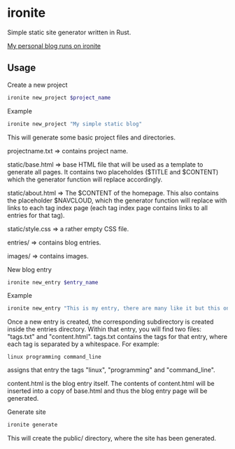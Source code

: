 # ironite
Simple static site generator written in Rust.

[My personal blog runs on ironite](https://xiokka.neocities.org/articles/)

## Usage
Create a new project
```bash
ironite new_project $project_name
```
Example
```bash
ironite new_project "My simple static blog"
```
This will generate some basic project files and directories.

projectname.txt => contains project name.

static/base.html => base HTML file that will be used as a template to generate all pages. It contains two placeholdes ($TITLE and $CONTENT) which the generator function will replace accordingly.

static/about.html => The $CONTENT of the homepage. This also contains the placeholder $NAVCLOUD, which the generator function will replace with links to each tag index page (each tag index page contains links to all entries for that tag).

static/style.css => a rather empty CSS file.

entries/ => contains blog entries.

images/ => contains images.

New blog entry
```bash
ironite new_entry $entry_name
```
Example
```bash
ironite new_entry "This is my entry, there are many like it but this one is mine"
```
Once a new entry is created, the corresponding subdirectory is created inside the entries directory. Within that entry, you will find two files: "tags.txt" and "content.html".
tags.txt contains the tags for that entry, where each tag is separated by a whitespace. For example:
```
linux programming command_line
```
assigns that entry the tags "linux", "programming" and "command_line".

content.html is the blog entry itself. The contents of content.html will be inserted into a copy of base.html and thus the blog entry page will be generated.

Generate site
```bash
ironite generate
```
This will create the public/ directory, where the site has been generated.
